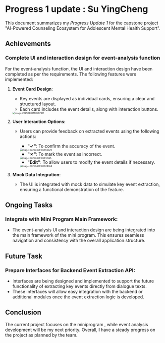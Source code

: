 # Progress 1 update : Su YingCheng

This document summarizes my *Progress Update 1* for the capstone project "AI-Powered Counseling Ecosystem for Adolescent Mental Health Support".

## Achievements

### Complete UI and interaction design for event-analysis function

For the event-analysis function, the UI and interaction design have been completed as per the requirements. The following features were implemented:

1. **Event Card Design**:

   - Key events are displayed as individual cards, ensuring a clear and structured layout.
   - Each card includes the event details, along with interaction buttons.

   <img src="/Users/syccxdr/Library/Application Support/typora-user-images/image-20250406180502187.png" alt="image-20250406180502187" style="zoom:50%;" />

2. **User Interaction Options**:

   - Users can provide feedback on extracted events using the following actions:

     - **"✓"**: To confirm the accuracy of the event.

     <img src="/Users/syccxdr/Library/Application Support/typora-user-images/image-20250406180559329.png" alt="image-20250406180559329" style="zoom:50%;" />

     - **"✗"**: To mark the event as incorrect.

     <img src="/Users/syccxdr/Library/Application Support/typora-user-images/image-20250406180613525.png" alt="image-20250406180613525" style="zoom:50%;" />

     - **"Edit"**: To allow users to modify the event details if necessary.

     <img src="/Users/syccxdr/Library/Application Support/typora-user-images/image-20250406180624744.png" alt="image-20250406180624744" style="zoom:50%;" />

3. **Mock Data Integration**:

   - The UI is integrated with mock data to simulate key event extraction, ensuring a functional demonstration of the feature.

   

## Ongoing Tasks

### **Integrate with Mini Program Main Framework**:

- The event-analysis UI and interaction design are being integrated into the main framework of the mini program. This ensures seamless navigation and consistency with the overall application structure.

## Future Task

### **Prepare Interfaces for Backend Event Extraction API**:

- Interfaces are being designed and implemented to support the future functionality of extracting key events directly from dialogue texts.
- These interfaces will allow easy integration with the backend or additional modules once the event extraction logic is developed.

## Conclusion

The current project focuses on the miniprogram , while event analysis  development will be my next priority. Overall, I have a steady progress on the project as planned by the team.